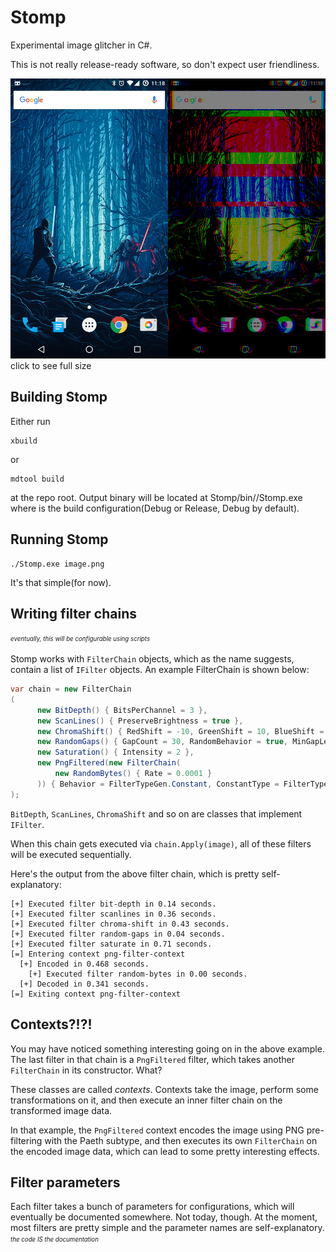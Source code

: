 # Stomp
Experimental image glitcher in C#.

This is not really release-ready software, so don't expect user friendliness.

[![comparison preview](https://raw.githubusercontent.com/hexafluoride/Stomp/master/comparison-small.jpg)](https://raw.githubusercontent.com/hexafluoride/Stomp/master/comparison.png)
click to see full size

## Building Stomp
Either run
```
xbuild
```
or
```
mdtool build
```
at the repo root. Output binary will be located at Stomp/bin/<Config>/Stomp.exe where <Config> is the build configuration(Debug or Release, Debug by default).

## Running Stomp
```
./Stomp.exe image.png
```

It's that simple(for now).

## Writing filter chains
<sup><sub>_eventually, this will be configurable using scripts_</sub></sup>

Stomp works with `FilterChain` objects, which as the name suggests, contain a list of `IFilter` objects. An example FilterChain is shown below:

```cs
var chain = new FilterChain
(
      new BitDepth() { BitsPerChannel = 3 },
      new ScanLines() { PreserveBrightness = true },
      new ChromaShift() { RedShift = -10, GreenShift = 10, BlueShift = 30 },
      new RandomGaps() { GapCount = 30, RandomBehavior = true, MinGapLength = -100, MaxGapLength = 100 },
      new Saturation() { Intensity = 2 },
      new PngFiltered(new FilterChain(
          new RandomBytes() { Rate = 0.0001 }
      )) { Behavior = FilterTypeGen.Constant, ConstantType = FilterType.Paeth }
);
```

`BitDepth`, `ScanLines`, `ChromaShift` and so on are classes that implement `IFilter`.

When this chain gets executed via `chain.Apply(image)`, all of these filters will be executed sequentially.

Here's the output from the above filter chain, which is pretty self-explanatory:

```
[+] Executed filter bit-depth in 0.14 seconds.
[+] Executed filter scanlines in 0.36 seconds.
[+] Executed filter chroma-shift in 0.43 seconds.
[+] Executed filter random-gaps in 0.04 seconds.
[+] Executed filter saturate in 0.71 seconds.
[=] Entering context png-filter-context
  [+] Encoded in 0.468 seconds.
    [+] Executed filter random-bytes in 0.00 seconds.
  [+] Decoded in 0.341 seconds.
[=] Exiting context png-filter-context
```

## Contexts?!?!
You may have noticed something interesting going on in the above example. The last filter in that chain is a `PngFiltered` filter, which takes another `FilterChain` in its constructor. What?

These classes are called _contexts_. Contexts take the image, perform some transformations on it, and then execute an inner filter chain on the transformed image data.

In that example, the `PngFiltered` context encodes the image using PNG pre-filtering with the Paeth subtype, and then executes its own `FilterChain` on the encoded image data, which can lead to some pretty interesting effects. 

## Filter parameters
Each filter takes a bunch of parameters for configurations, which will eventually be documented somewhere. Not today, though. At the moment, most filters are pretty simple and the parameter names are self-explanatory. <sup><sub>_the code IS the documentation_</sup></sub>
